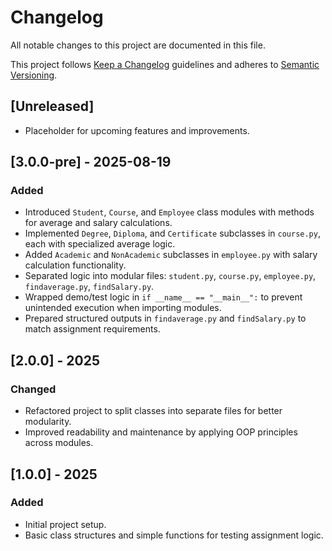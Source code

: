 # Changelog

All notable changes to this project are documented in this file.

This project follows [Keep a Changelog](https://keepachangelog.com/en/1.0.0/) guidelines and adheres to [Semantic Versioning](https://semver.org/).

## [Unreleased]
- Placeholder for upcoming features and improvements.

## [3.0.0-pre] - 2025-08-19
### Added
- Introduced `Student`, `Course`, and `Employee` class modules with methods for average and salary calculations.
- Implemented `Degree`, `Diploma`, and `Certificate` subclasses in `course.py`, each with specialized average logic.
- Added `Academic` and `NonAcademic` subclasses in `employee.py` with salary calculation functionality.
- Separated logic into modular files: `student.py`, `course.py`, `employee.py`, `findaverage.py`, `findSalary.py`.
- Wrapped demo/test logic in `if __name__ == "__main__":` to prevent unintended execution when importing modules.
- Prepared structured outputs in `findaverage.py` and `findSalary.py` to match assignment requirements.

## [2.0.0] - 2025
### Changed
- Refactored project to split classes into separate files for better modularity.
- Improved readability and maintenance by applying OOP principles across modules.

## [1.0.0] - 2025
### Added
- Initial project setup.
- Basic class structures and simple functions for testing assignment logic.
